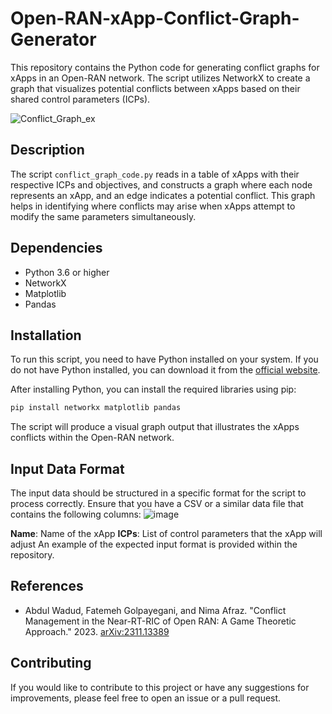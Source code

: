 # Open-RAN-xApp-Conflict-Graph-Generator

This repository contains the Python code for generating conflict graphs for xApps in an Open-RAN network. The script utilizes NetworkX to create a graph that visualizes potential conflicts between xApps based on their shared control parameters (ICPs).

![Conflict_Graph_ex](https://github.com/nimaafraz/Open-RAN-xApp-Conflict-Graph-Generator/assets/10645821/8f9aa019-fa1f-4c7b-b577-a728c91e58d9)

## Description

The script `conflict_graph_code.py` reads in a table of xApps with their respective ICPs and objectives, and constructs a graph where each node represents an xApp, and an edge indicates a potential conflict. This graph helps in identifying where conflicts may arise when xApps attempt to modify the same parameters simultaneously.

## Dependencies

- Python 3.6 or higher
- NetworkX
- Matplotlib
- Pandas

## Installation

To run this script, you need to have Python installed on your system. If you do not have Python installed, you can download it from the [official website](https://www.python.org/downloads/).

After installing Python, you can install the required libraries using pip:

```bash
pip install networkx matplotlib pandas
```
The script will produce a visual graph output that illustrates the xApps conflicts within the Open-RAN network.

## Input Data Format
The input data should be structured in a specific format for the script to process correctly. Ensure that you have a CSV or a similar data file that contains the following columns:
![image](https://github.com/nimaafraz/Open-RAN-xApp-Conflict-Graph-Generator/assets/10645821/efd78f76-086a-4e68-b106-6946986217cc)

**Name**: Name of the xApp
**ICPs**: List of control parameters that the xApp will adjust
An example of the expected input format is provided within the repository.

## References

- Abdul Wadud, Fatemeh Golpayegani, and Nima Afraz. "Conflict Management in the Near-RT-RIC of Open RAN: A Game Theoretic Approach." 2023. [arXiv:2311.13389](https://arxiv.org/abs/2311.13389)

## Contributing
If you would like to contribute to this project or have any suggestions for improvements, please feel free to open an issue or a pull request.


